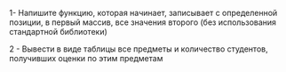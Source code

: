 1- Напишите функцию, которая начинает, записывает с
определенной позиции, в первый массив, все значения второго
(без использования стандартной библиотеки)

2 - Вывести в виде таблицы все предметы и количество
студентов, получивших оценки по этим предметам
